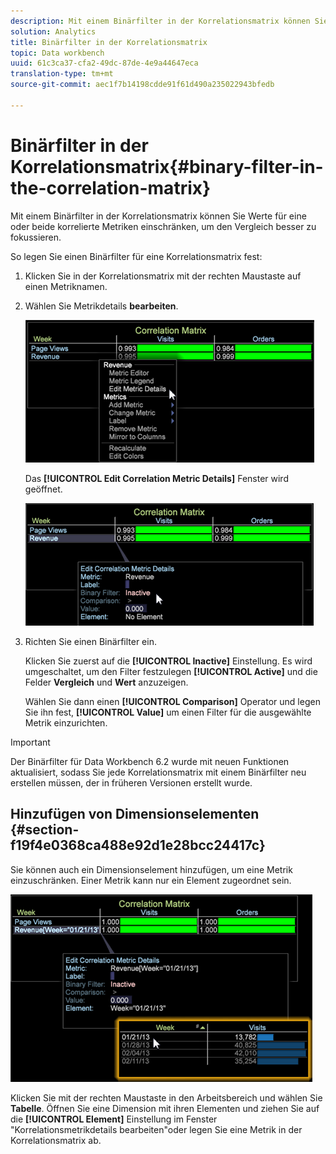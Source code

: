 ```yaml
---
description: Mit einem Binärfilter in der Korrelationsmatrix können Sie Werte für eine oder beide korrelierte Metriken einschränken, um den Vergleich besser zu fokussieren.
solution: Analytics
title: Binärfilter in der Korrelationsmatrix
topic: Data workbench
uuid: 61c3ca37-cfa2-49dc-87de-4e9a44647eca
translation-type: tm+mt
source-git-commit: aec1f7b14198cdde91f61d490a235022943bfedb

---
```



# Binärfilter in der Korrelationsmatrix{#binary-filter-in-the-correlation-matrix}

Mit einem Binärfilter in der Korrelationsmatrix können Sie Werte für eine oder beide korrelierte Metriken einschränken, um den Vergleich besser zu fokussieren.

So legen Sie einen Binärfilter für eine Korrelationsmatrix fest:

1. Klicken Sie in der Korrelationsmatrix mit der rechten Maustaste auf einen Metriknamen.
1. Wählen Sie Metrikdetails **bearbeiten**.

   ![](assets/correlation_matrix_binary_filter.png)

   Das **[!UICONTROL Edit Correlation Metric Details]** Fenster wird geöffnet.

   ![](assets/correlation_matrix_metric_details.png)

1. Richten Sie einen Binärfilter ein.

   Klicken Sie zuerst auf die **[!UICONTROL Inactive]** Einstellung. Es wird umgeschaltet, um den Filter festzulegen **[!UICONTROL Active]** und die Felder **Vergleich** und **Wert** anzuzeigen.

   Wählen Sie dann einen **[!UICONTROL Comparison]** Operator und legen Sie ihn fest, **[!UICONTROL Value]** um einen Filter für die ausgewählte Metrik einzurichten.

>[!IMPORTANT]
>
>Der Binärfilter für Data Workbench 6.2 wurde mit neuen Funktionen aktualisiert, sodass Sie jede Korrelationsmatrix mit einem Binärfilter neu erstellen müssen, der in früheren Versionen erstellt wurde.

## Hinzufügen von Dimensionselementen {#section-f19f4e0368ca488e92d1e28bcc24417c}

Sie können auch ein Dimensionselement hinzufügen, um eine Metrik einzuschränken. Einer Metrik kann nur ein Element zugeordnet sein.

![](assets/correlation_matrix_element.png)

Klicken Sie mit der rechten Maustaste in den Arbeitsbereich und wählen Sie **Tabelle**. Öffnen Sie eine Dimension mit ihren Elementen und ziehen Sie auf die **[!UICONTROL Element]** Einstellung im Fenster &quot;Korrelationsmetrikdetails bearbeiten&quot;oder legen Sie eine Metrik in der Korrelationsmatrix ab.
